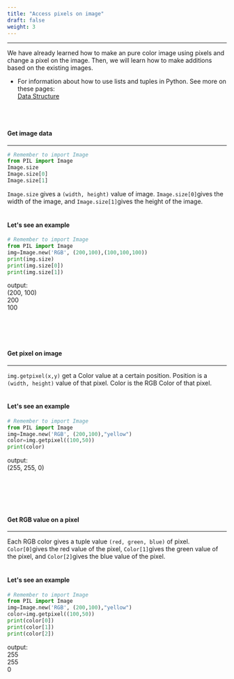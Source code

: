```yaml
---
title: "Access pixels on image"
draft: false
weight: 3
---
```


<hr/>

We have already learned how to make an pure color image using pixels and change a pixel on the image. Then, we will learn how to make additions based on the existing images. 

* For information about how to use lists and tuples in Python. See more on these pages: <br/>
<a href="../../../python-basics/data-structures/" target="blank">Data Structure</a><br/>

<br/><br/>


#### <b> Get image data </b>
<hr/>

```python
# Remember to import Image
from PIL import Image
Image.size
Image.size[0]
Image.size[1]
```
`Image.size` gives a `(width, height)` value of image. `Image.size[0]`gives the width of the image, and `Image.size[1]`gives the height of the image.
<br/><br/>

#### Let's see an example

```python
# Remember to import Image
from PIL import Image
img=Image.new('RGB', (200,100),(100,100,100))
print(img.size)
print(img.size[0])
print(img.size[1])
```
output:<br/>
(200, 100)<br/>
200<br/>
100<br/>
<br/><br/>
<br/><br/>

#### <b> Get pixel on image </b>
<hr/>

`img.getpixel(x,y)` get a Color value at a certain position. Position is a `(width, height)` value of that pixel. Color is the RGB Color of that pixel. 
<br/><br/>

#### Let's see an example

```python
# Remember to import Image
from PIL import Image
img=Image.new('RGB', (200,100),"yellow")
color=img.getpixel((100,50))
print(color)
```
output:<br/>
(255, 255, 0)<br/>

<br/><br/>
<br/><br/>

#### <b> Get RGB value on a pixel </b>
<hr/>

Each RGB color gives a tuple value `(red, green, blue)` of pixel. `Color[0]`gives the red value of the pixel, `Color[1]`gives the green value of the pixel, and `Color[2]`gives the blue value of the pixel.
<br/><br/>


#### Let's see an example

```python
# Remember to import Image
from PIL import Image
img=Image.new('RGB', (200,100),"yellow")
color=img.getpixel((100,50))
print(color[0])
print(color[1])
print(color[2])
```
output:<br/>
255<br/>
255<br/>
0<br/>
